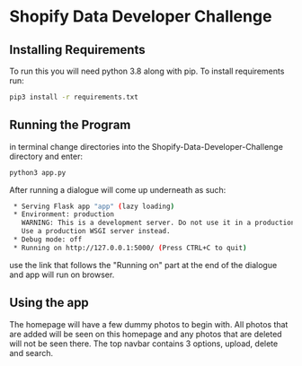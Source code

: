 # Shopify Data Developer Challenge

## Installing Requirements
To run this you will need python 3.8 along with pip. 
To install requirements run:
```bash
pip3 install -r requirements.txt
```

## Running the Program
in terminal change directories into the Shopify-Data-Developer-Challenge directory and enter:
```bash
python3 app.py
```
After running a dialogue will come up underneath as such:
```bash
 * Serving Flask app "app" (lazy loading)
 * Environment: production
   WARNING: This is a development server. Do not use it in a production deployment.
   Use a production WSGI server instead.
 * Debug mode: off
 * Running on http://127.0.0.1:5000/ (Press CTRL+C to quit)
```
use the link that follows the "Running on" part at the end of the dialogue and app will run on browser. 

## Using the app
The homepage will have a few dummy photos to begin with. All photos that are added will be seen on this homepage and any photos that are deleted will not be seen there. The top navbar contains 3 options, upload, delete and search. 